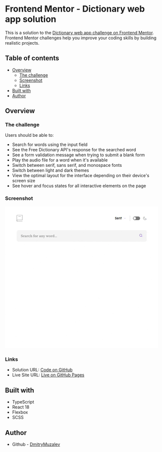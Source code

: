 # Frontend Mentor - Dictionary web app solution

This is a solution to the [Dictionary web app challenge on Frontend Mentor](https://www.frontendmentor.io/challenges/dictionary-web-app-h5wwnyuKFL).
Frontend Mentor challenges help you improve your coding skills by building realistic projects.

## Table of contents

- [Overview](#overview)
  - [The challenge](#the-challenge)
  - [Screenshot](#screenshot)
  - [Links](#links)
- [Built with](#built-with)
- [Author](#author)

## Overview

### The challenge

Users should be able to:

- Search for words using the input field
- See the Free Dictionary API's response for the searched word
- See a form validation message when trying to submit a blank form
- Play the audio file for a word when it's available
- Switch between serif, sans serif, and monospace fonts
- Switch between light and dark themes
- View the optimal layout for the interface depending on their device's screen size
- See hover and focus states for all interactive elements on the page

### Screenshot

![](./demo.gif)

### Links

- Solution URL: [Code on GitHub](https://github.com/DmitryMuzalev/dictionary-web-app-ts)
- Live Site URL: [Live on GitHub Pages](https://dmitrymuzalev.github.io/dictionary-web-app-ts/)

## Built with

- TypeScript
- React 18
- Flexbox
- SCSS

## Author

- Github - [DmitryMuzalev](https://github.com/DmitryMuzalev)
